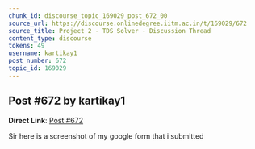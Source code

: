 ```yaml
---
chunk_id: discourse_topic_169029_post_672_00
source_url: https://discourse.onlinedegree.iitm.ac.in/t/169029/672
source_title: Project 2 - TDS Solver - Discussion Thread
content_type: discourse
tokens: 49
username: kartikay1
post_number: 672
topic_id: 169029
---
```


## Post #672 by kartikay1

**Direct Link**: [Post #672](https://discourse.onlinedegree.iitm.ac.in/t/169029/672)

Sir here is a screenshot of my google form that i submitted
